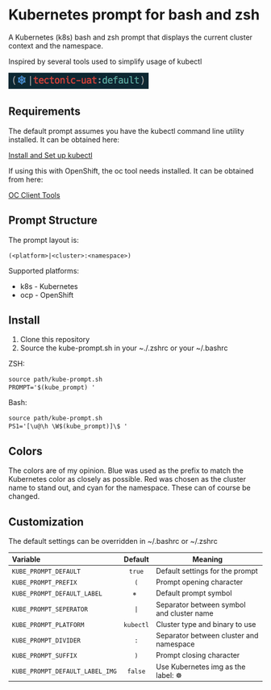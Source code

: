Kubernetes prompt for bash and zsh
==================================

A Kubernetes (k8s) bash and zsh prompt that displays the current cluster
context and the namespace.

Inspired by several tools used to simplify usage of kubectl

![prompt](img/screenshot2.png)

## Requirements

The default prompt assumes you have the kubectl command line utility installed.  It
can be obtained here:

[Install and Set up kubectl](https://kubernetes.io/docs/tasks/tools/install-kubectl/)

If using this with OpenShift, the oc tool needs installed.  It can be obtained from here:

[OC Client Tools](https://www.openshift.org/download.html)

## Prompt Structure

The prompt layout is:

```
(<platform>|<cluster>:<namespace>)
```

Supported platforms:
* k8s - Kubernetes
* ocp - OpenShift

## Install

1. Clone this repository
2. Source the kube-prompt.sh in your ~./.zshrc or your ~/.bashrc

ZSH:
```
source path/kube-prompt.sh
PROMPT='$(kube_prompt) '
```

Bash:
```
source path/kube-prompt.sh
PS1='[\u@\h \W$(kube_prompt)]\$ '
```

## Colors

The colors are of my opinion. Blue was used as the prefix to match the Kubernetes
color as closely as possible. Red was chosen as the cluster name to stand out, and cyan
for the namespace.  These can of course be changed.

## Customization

The default settings can be overridden in ~/.bashrc or ~/.zshrc

| Variable | Default | Meaning |
| :------- | :-----: | ------- |
| `KUBE_PROMPT_DEFAULT` | `true` | Default settings for the prompt |
| `KUBE_PROMPT_PREFIX` | `(` | Prompt opening character  |
| `KUBE_PROMPT_DEFAULT_LABEL` | `⎈ ` | Default prompt symbol |
| `KUBE_PROMPT_SEPERATOR` | `\|` | Separator between symbol and cluster name |
| `KUBE_PROMPT_PLATFORM` | `kubectl` | Cluster type and binary to use |
| `KUBE_PROMPT_DIVIDER` | `:` | Separator between cluster and namespace |
| `KUBE_PROMPT_SUFFIX` | `)` | Prompt closing character |
| `KUBE_PROMPT_DEFAULT_LABEL_IMG` | `false` | Use Kubernetes img as the label: ☸️  |
